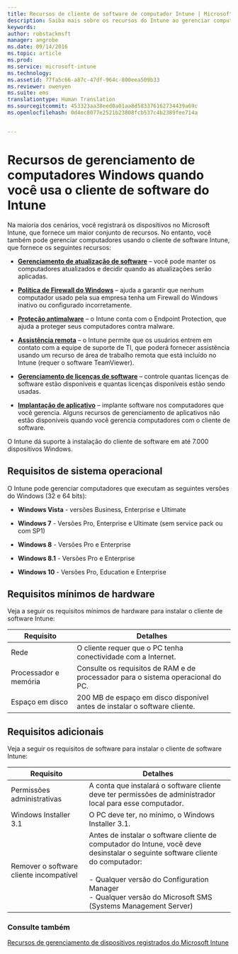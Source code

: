 ```yaml
---
title: Recursos de cliente de software de computador Intune | Microsoft Intune
description: Saiba mais sobre os recursos do Intune ao gerenciar computadores Windows com o cliente de software Intune.
keywords: 
author: robstackmsft
manager: angrobe
ms.date: 09/14/2016
ms.topic: article
ms.prod: 
ms.service: microsoft-intune
ms.technology: 
ms.assetid: 77fa5c66-a87c-47df-964c-800eea509b33
ms.reviewer: owenyen
ms.suite: ems
translationtype: Human Translation
ms.sourcegitcommit: 453323aa38eed0a01aa8d583376162734439a69c
ms.openlocfilehash: 0d4ec8077e2521b23808fcb537c4b2389fee714a


---
```


# Recursos de gerenciamento de computadores Windows quando você usa o cliente de software do Intune
Na maioria dos cenários, você registrará os dispositivos no Microsoft Intune, que fornece um maior conjunto de recursos. No entanto, você também pode gerenciar computadores usando o cliente de software Intune, que fornece os seguintes recursos:

-   **[Gerenciamento de atualização de software](/intune/deploy-use/keep-windows-pcs-up-to-date-with-software-updates-in-microsoft-intune)** – você pode manter os computadores atualizados e decidir quando as atualizações serão aplicadas.

-   **[Política de Firewall do Windows](/intune/deploy-use/help-protect-windows-pcs-using-windows-firewall-policies-in-microsoft-intune)** – ajuda a garantir que nenhum computador usado pela sua empresa tenha um Firewall do Windows inativo ou configurado incorretamente.

-   **[Proteção antimalware](/intune/deploy-use/help-secure-windows-pcs-with-endpoint-protection-for-microsoft-intune)** – o Intune conta com o Endpoint Protection, que ajuda a proteger seus computadores contra malware.

-   **[Assistência remota](/intune/deploy-use/common-windows-pc-management-tasks-with-the-microsoft-intune-computer-client#request-and-provide-remote-assistance-to-windows-pcs-that-use-the-intune-client-software )** – o Intune permite que os usuários entrem em contato com a equipe de suporte de TI, que poderá fornecer assistência usando um recurso de área de trabalho remota que está incluído no Intune (requer o software TeamViewer).

-   **[Gerenciamento de licenças de software](/intune/deploy-use/manage-license-agreements-for-windows-pc-software-in-microsoft-intune)** – controle quantas licenças de software estão disponíveis e quantas licenças disponíveis estão sendo usadas.
-   **[Implantação de aplicativo](/intune/deploy-use/add-apps-for-windows-pcs-in-microsoft-intune)** – implante software nos computadores que você gerencia. Alguns recursos de gerenciamento de aplicativos não estão disponíveis quando você gerencia computadores com o cliente de software.


O Intune dá suporte à instalação do cliente de software em até 7.000 dispositivos Windows.

## Requisitos de sistema operacional
O Intune pode gerenciar computadores que executam as seguintes versões do Windows (32 e 64 bits):


-   **Windows Vista** - versões Business, Enterprise e Ultimate

-   **Windows 7** - Versões Pro, Enterprise e Ultimate (sem service pack ou com SP1)

-   **Windows 8** - Versões Pro e Enterprise

-   **Windows 8.1** - Versões Pro e Enterprise

- **Windows 10** - Versões Pro, Education e Enterprise


## Requisitos mínimos de hardware
Veja a seguir os requisitos mínimos de hardware para instalar o cliente de software Intune:

|Requisito|Detalhes|
|---------------|--------------------|
|Rede|O cliente requer que o PC tenha conectividade com a Internet.|
|Processador e memória|Consulte os requisitos de RAM e de processador para o sistema operacional do PC.|
|Espaço em disco|200 MB de espaço em disco disponível antes de instalar o software cliente.|

## Requisitos adicionais
Veja a seguir os requisitos de software para instalar o cliente de software Intune:

|Requisito|Detalhes|
|---------------|--------------------|
|Permissões administrativas|A conta que instalará o software cliente deve ter permissões de administrador local para esse computador.|
|Windows Installer 3.1|O PC deve ter, no mínimo, o Windows Installer 3.1.|
|Remover o software cliente incompatível|Antes de instalar o software cliente de computador do Intune, você deve desinstalar o seguinte software cliente do computador:<br /><br />- Qualquer versão do Configuration Manager<br />- Qualquer versão do Microsoft SMS (Systems Management Server)|

### Consulte também
[Recursos de gerenciamento de dispositivos registrados do Microsoft Intune](./mobile-device-management-capabilities-in-microsoft-intune.md)



<!--HONumber=Sep16_HO2-->


